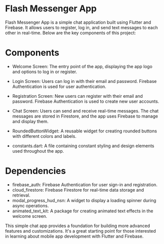 
# Flash Messenger App

Flash Messenger App is a simple chat application built using Flutter and Firebase. It allows users to register, log in, and send text messages to each other in real-time. Below are the key components of this project:

# Components

- Welcome Screen: The entry point of the app, displaying the app logo and options to log in or register.

- Login Screen: Users can log in with their email and password. Firebase Authentication is used for user authentication.

- Registration Screen: New users can register with their email and password. Firebase Authentication is used to create new user accounts.

- Chat Screen: Users can send and receive real-time messages. The chat messages are stored in Firestore, and the app uses Firebase to manage and display them.

- RoundedButtonWidget: A reusable widget for creating rounded buttons with different colors and labels.

- constants.dart: A file containing constant styling and design elements used throughout the app.

# Dependencies

- firebase_auth: Firebase Authentication for user sign-in and registration.
- cloud_firestore: Firebase Firestore for real-time data storage and retrieval.
- modal_progress_hud_nsn: A widget to display a loading spinner during async operations.
- animated_text_kit: A package for creating animated text effects in the welcome screen.


This simple chat app provides a foundation for building more advanced features and customizations. It's a great starting point for those interested in learning about mobile app development with Flutter and Firebase.
